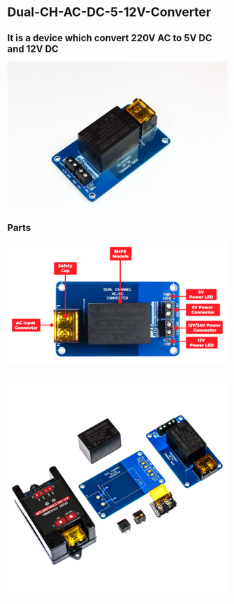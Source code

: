 # Dual-CH-AC-DC-5-12V-Converter

## It is a device which convert 220V AC to 5V DC and 12V DC 
<img src = "https://github.com/sbcshop/Dual-CH-AC-DC-5-12V-Converter/blob/main/images/img3.JPG" />

##
## Parts
<img src = "https://github.com/sbcshop/Dual-CH-AC-DC-5-12V-Converter/blob/main/images/img2.png" />

## 
##
<img src = "https://github.com/sbcshop/Dual-CH-AC-DC-5-12V-Converter/blob/main/images/img.png" />
